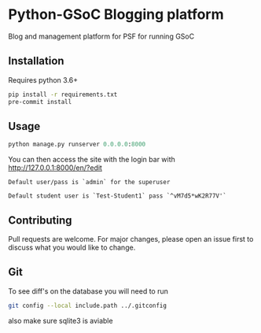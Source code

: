 # Python-GSoC Blogging platform

Blog and management platform for PSF for running GSoC

## Installation

Requires python 3.6+

```bash
pip install -r requirements.txt
pre-commit install
```

## Usage

```python
python manage.py runserver 0.0.0.0:8000
```

You can then access the site with the login bar with http://127.0.0.1:8000/en/?edit
```
Default user/pass is `admin` for the superuser

Default student user is `Test-Student1` pass `^vM7d5*wK2R77V'`
```
## Contributing
Pull requests are welcome. For major changes, please open an issue first to discuss what you would like to change.

## Git

To see diff's on the database you will need to run
```bash
git config --local include.path ../.gitconfig
```
also make sure sqlite3 is aviable
